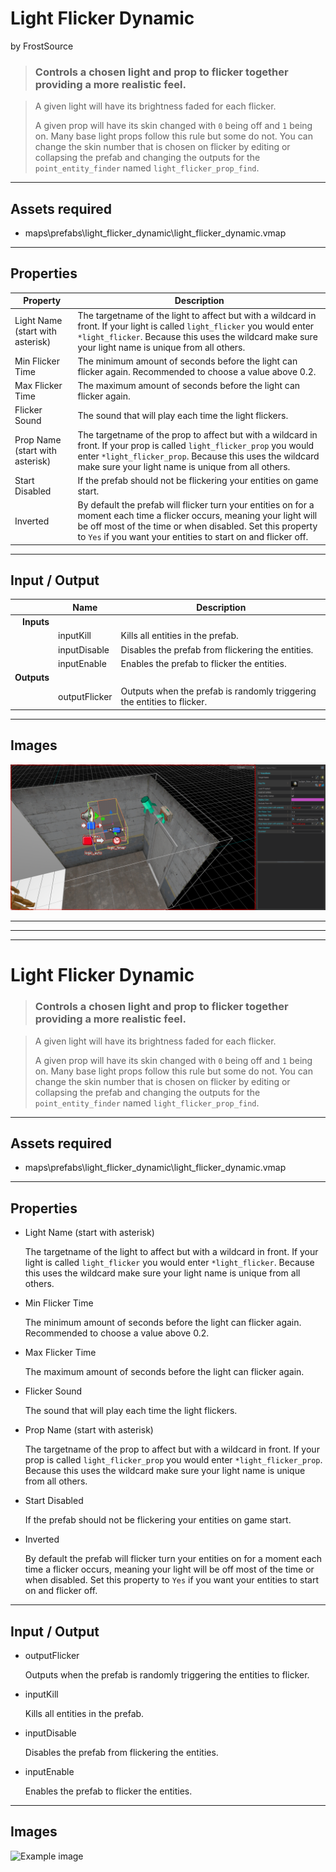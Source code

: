 # Light Flicker Dynamic
by FrostSource

> ### Controls a chosen light and prop to flicker together providing a more realistic feel.

> A given light will have its brightness faded for each flicker.
> 
> A given prop will have its skin changed with `0` being off and `1` being on. Many base light props follow this rule but some do not. You can change the skin number that is chosen on flicker by editing or collapsing the prefab and changing the outputs for the `point_entity_finder` named `light_flicker_prop_find`.

---

## Assets required

- maps\prefabs\light_flicker_dynamic\light_flicker_dynamic.vmap

---

## Properties

| Property | Description |
| - | - |
| Light Name (start with asterisk) | The targetname of the light to affect but with a wildcard in front. If your light is called `light_flicker` you would enter `*light_flicker`. Because this uses the wildcard make sure your light name is unique from all others.
| Min Flicker Time | The minimum amount of seconds before the light can flicker again. Recommended to choose a value above 0.2.
| Max Flicker Time | The maximum amount of seconds before the light can flicker again.
| Flicker Sound | The sound that will play each time the light flickers.
| Prop Name (start with asterisk) | The targetname of the prop to affect but with a wildcard in front. If your prop is called `light_flicker_prop` you would enter `*light_flicker_prop`. Because this uses the wildcard make sure your light name is unique from all others.
| Start Disabled | If the prefab should not be flickering your entities on game start.
| Inverted | By default the prefab will flicker turn your entities on for a moment each time a flicker occurs, meaning your light will be off most of the time or when disabled. Set this property to `Yes` if you want your entities to start on and flicker off.

---

## Input / Output

|| Name | Description |
| -: | - | - |
| **Inputs**
|| inputKill | Kills all entities in the prefab.
|| inputDisable | Disables the prefab from flickering the entities.
|| inputEnable | Enables the prefab to flicker the entities.
| **Outputs**
|| outputFlicker | Outputs when the prefab is randomly triggering the entities to flicker.

---

## Images

![Example image](example_image.png)


---
---
---


# Light Flicker Dynamic

> ### Controls a chosen light and prop to flicker together providing a more realistic feel.

> A given light will have its brightness faded for each flicker.
> 
> A given prop will have its skin changed with `0` being off and `1` being on. Many base light props follow this rule but some do not. You can change the skin number that is chosen on flicker by editing or collapsing the prefab and changing the outputs for the `point_entity_finder` named `light_flicker_prop_find`.

---

## Assets required

- maps\prefabs\light_flicker_dynamic\light_flicker_dynamic.vmap

---

## Properties

- Light Name (start with asterisk)

    The targetname of the light to affect but with a wildcard in front. If your light is called `light_flicker` you would enter `*light_flicker`. Because this uses the wildcard make sure your light name is unique from all others.

- Min Flicker Time

    The minimum amount of seconds before the light can flicker again. Recommended to choose a value above 0.2.

- Max Flicker Time

    The maximum amount of seconds before the light can flicker again.

- Flicker Sound

    The sound that will play each time the light flickers.

- Prop Name (start with asterisk)

    The targetname of the prop to affect but with a wildcard in front. If your prop is called `light_flicker_prop` you would enter `*light_flicker_prop`. Because this uses the wildcard make sure your light name is unique from all others.

- Start Disabled

    If the prefab should not be flickering your entities on game start.

- Inverted

    By default the prefab will flicker turn your entities on for a moment each time a flicker occurs, meaning your light will be off most of the time or when disabled. Set this property to `Yes` if you want your entities to start on and flicker off.

---

## Input / Output

- outputFlicker

    Outputs when the prefab is randomly triggering the entities to flicker.

- inputKill

    Kills all entities in the prefab.

- inputDisable

    Disables the prefab from flickering the entities.

- inputEnable

    Enables the prefab to flicker the entities.

---

## Images

![Example image](.images/example_image.png)